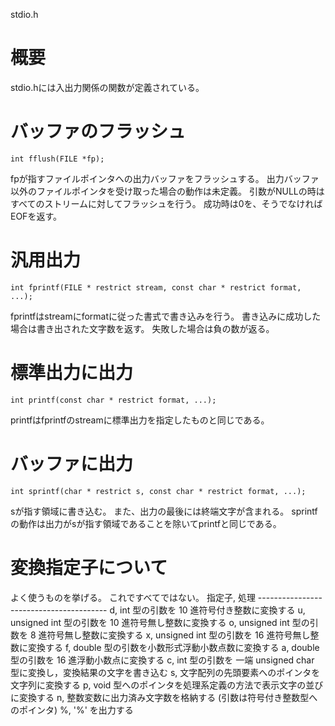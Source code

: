stdio.h

# 概要
stdio.hには入出力関係の関数が定義されている。

# バッファのフラッシュ
    int fflush(FILE *fp);
fpが指すファイルポインタへの出力バッファをフラッシュする。
出力バッファ以外のファイルポインタを受け取った場合の動作は未定義。
引数がNULLの時はすべてのストリームに対してフラッシュを行う。
成功時は0を、そうでなければEOFを返す。

# 汎用出力
    int fprintf(FILE * restrict stream, const char * restrict format, ...);
fprintfはstreamにformatに従った書式で書き込みを行う。
書き込みに成功した場合は書き出された文字数を返す。
失敗した場合は負の数が返る。

# 標準出力に出力
    int printf(const char * restrict format, ...);
printfはfprintfのstreamに標準出力を指定したものと同じである。

# バッファに出力
    int sprintf(char * restrict s, const char * restrict format, ...);
sが指す領域に書き込む。
また、出力の最後には終端文字が含まれる。
sprintfの動作は出力がsが指す領域であることを除いてprintfと同じである。

# 変換指定子について
よく使うものを挙げる。
これですべてではない。
    指定子, 処理
    ----------------------------------------
    d, int 型の引数を 10 進符号付き整数に変換する
    u, unsigned int 型の引数を 10 進符号無し整数に変換する
    o, unsigned int 型の引数を 8 進符号無し整数に変換する
    x, unsigned int 型の引数を 16 進符号無し整数に変換する
    f, double 型の引数を小数形式浮動小数点数に変換する
    a, double 型の引数を 16 進浮動小数点に変換する
    c, int 型の引数を 一端 unsigned char 型に変換し，変換結果の文字を書き込む
    s, 文字配列の先頭要素へのポインタを文字列に変換する
    p, void 型へのポインタを処理系定義の方法で表示文字の並びに変換する
    n, 整数変数に出力済み文字数を格納する (引数は符号付き整数型へのポインタ)
    %, '%' を出力する
